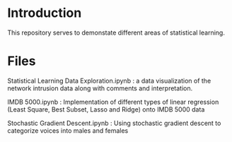 # Introduction

This repository serves to demonstate different areas of statistical learning. 

# Files

Statistical Learning Data Exploration.ipynb : a data visualization of the network intrusion data along with comments and interpretation.

IMDB 5000.ipynb : Implementation of different types of linear regression (Least Square, Best Subset, Lasso and Ridge) onto IMDB 5000 data

Stochastic Gradient Descent.ipynb : Using stochastic gradient descent to categorize voices into males and females
